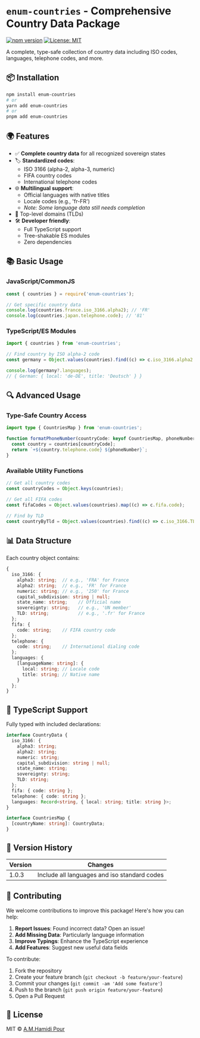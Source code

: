 # `enum-countries` - Comprehensive Country Data Package

[![npm version](https://img.shields.io/npm/v/enum-countries.svg)](https://www.npmjs.com/package/enum-countries)
[![License: MIT](https://img.shields.io/badge/License-MIT-yellow.svg)](https://opensource.org/licenses/MIT)

A complete, type-safe collection of country data including ISO codes, languages, telephone codes, and more.

## 📦 Installation

```bash
npm install enum-countries
# or
yarn add enum-countries
# or
pnpm add enum-countries
```

## 🌍 Features

- ✅ **Complete country data** for all recognized sovereign states
- 🏷 **Standardized codes**:
  - ISO 3166 (alpha-2, alpha-3, numeric)
  - FIFA country codes
  - International telephone codes
- 🌐 **Multilingual support**:
  - Official languages with native titles
  - Locale codes (e.g., 'fr-FR')
  - _Note: Some language data still needs completion_
- 🔗 Top-level domains (TLDs)
- 🛠 **Developer friendly**:
  - Full TypeScript support
  - Tree-shakable ES modules
  - Zero dependencies

## 📚 Basic Usage

### JavaScript/CommonJS

```javascript
const { countries } = require('enum-countries');

// Get specific country data
console.log(countries.france.iso_3166.alpha2); // 'FR'
console.log(countries.japan.telephone.code); // '81'
```

### TypeScript/ES Modules

```typescript
import { countries } from 'enum-countries';

// Find country by ISO alpha-2 code
const germany = Object.values(countries).find((c) => c.iso_3166.alpha2 === 'DE');

console.log(germany?.languages);
// { German: { local: 'de-DE', title: 'Deutsch' } }
```

## 🔍 Advanced Usage

### Type-Safe Country Access

```typescript
import type { CountriesMap } from 'enum-countries';

function formatPhoneNumber(countryCode: keyof CountriesMap, phoneNumber: string): string {
  const country = countries[countryCode];
  return `+${country.telephone.code} ${phoneNumber}`;
}
```

### Available Utility Functions

```typescript
// Get all country codes
const countryCodes = Object.keys(countries);

// Get all FIFA codes
const fifaCodes = Object.values(countries).map((c) => c.fifa.code);

// Find by TLD
const countryByTld = Object.values(countries).find((c) => c.iso_3166.TLD === '.it');
```

## 📊 Data Structure

Each country object contains:

```typescript
{
  iso_3166: {
    alpha3: string;  // e.g., 'FRA' for France
    alpha2: string;  // e.g., 'FR' for France
    numeric: string; // e.g., '250' for France
    capital_subdivision: string | null;
    state_name: string;    // Official name
    sovereignty: string;   // e.g., 'UN member'
    TLD: string;           // e.g., '.fr' for France
  };
  fifa: {
    code: string;    // FIFA country code
  };
  telephone: {
    code: string;    // International dialing code
  };
  languages: {
    [languageName: string]: {
      local: string; // Locale code
      title: string; // Native name
    }
  };
}
```

## 🤖 TypeScript Support

Fully typed with included declarations:

```typescript
interface CountryData {
  iso_3166: {
    alpha3: string;
    alpha2: string;
    numeric: string;
    capital_subdivision: string | null;
    state_name: string;
    sovereignty: string;
    TLD: string;
  };
  fifa: { code: string };
  telephone: { code: string };
  languages: Record<string, { local: string; title: string }>;
}

interface CountriesMap {
  [countryName: string]: CountryData;
}
```

## 🚀 Version History

| Version | Changes                                           |
| ------- | ------------------------------------------------- |
| 1.0.3   | Include all languages and iso standard codes      |

## 🤝 Contributing

We welcome contributions to improve this package! Here's how you can help:

1. **Report Issues**: Found incorrect data? Open an issue!
2. **Add Missing Data**: Particularly language information
3. **Improve Typings**: Enhance the TypeScript experience
4. **Add Features**: Suggest new useful data fields

To contribute:

1. Fork the repository
2. Create your feature branch (`git checkout -b feature/your-feature`)
3. Commit your changes (`git commit -am 'Add some feature'`)
4. Push to the branch (`git push origin feature/your-feature`)
5. Open a Pull Request

## 📜 License

MIT © [A.M.Hamidi Pour](https://am-hp.ir)
